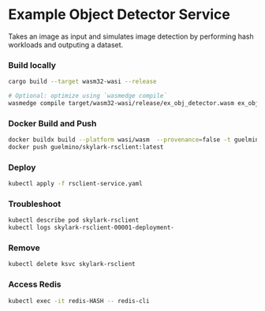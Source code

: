 # Example Object Detector Service
Takes an image as input and simulates image detection by performing hash workloads and outputing a dataset.

### Build locally
```bash
cargo build --target wasm32-wasi --release

# Optional: optimize using `wasmedge compile`
wasmedge compile target/wasm32-wasi/release/ex_obj_detector.wasm ex_obj_detector.wasm
```
### Docker Build and Push
```bash
docker buildx build --platform wasi/wasm  --provenance=false -t guelmino/skylark-rsclient:latest .
docker push guelmino/skylark-rsclient:latest
```
### Deploy
```bash
kubectl apply -f rsclient-service.yaml
```
### Troubleshoot
```bash
kubectl describe pod skylark-rsclient
kubectl logs skylark-rsclient-00001-deployment-
```
### Remove
```bash
kubectl delete ksvc skylark-rsclient
```
### Access Redis
```bash
kubectl exec -it redis-HASH -- redis-cli
```


